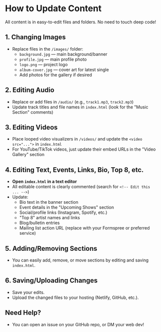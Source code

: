 # How to Update Content

All content is in easy-to-edit files and folders. No need to touch deep code!

## 1. Changing Images
- Replace files in the `/images/` folder:
  - `background.jpg` — main background/banner
  - `profile.jpg` — main profile photo
  - `logo.png` — project logo
  - `album-cover.jpg` — cover art for latest single
  - Add photos for the gallery if desired

## 2. Editing Audio
- Replace or add files in `/audio/` (e.g., `track1.mp3`, `track2.mp3`)
- Update track titles and file names in `index.html` (look for the "Music Section" comments)

## 3. Editing Videos
- Place looped video visualizers in `/videos/` and update the `<video src="...">` in `index.html`
- For YouTube/TikTok videos, just update their embed URLs in the "Video Gallery" section

## 4. Editing Text, Events, Links, Bio, Top 8, etc.
- **Open `index.html` in a text editor**
- All editable content is clearly commented (search for `<!-- Edit this ... -->`)
- Update:
  - Bio text in the banner section
  - Event details in the "Upcoming Shows" section
  - Social/profile links (Instagram, Spotify, etc.)
  - "Top 8" artist names and links
  - Blog/bulletin entries
  - Mailing list action URL (replace with your Formspree or preferred service)

## 5. Adding/Removing Sections
- You can easily add, remove, or move sections by editing and saving `index.html`.

## 6. Saving/Uploading Changes
- Save your edits.
- Upload the changed files to your hosting (Netlify, GitHub, etc.).

## Need Help?
- You can open an issue on your GitHub repo, or DM your web dev!